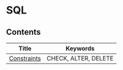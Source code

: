 # SQL

## Contents

| Title                           | Keywords             |
| ------------------------------- | -------------------- |
| [Constraints](./constraints.md) | CHECK, ALTER, DELETE |
